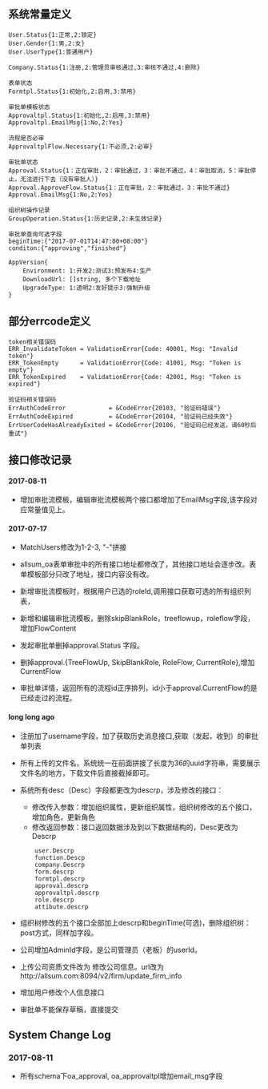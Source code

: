## 系统常量定义

```
User.Status{1:正常,2:锁定}
User.Gender{1:男,2:女}
User.UserType{1:普通用户}

Company.Status{1:注册,2:管理员审核通过,3:审核不通过,4:删除}

表单状态
Formtpl.Status{1:初始化,2:启用,3:禁用}

审批单模板状态
Approvaltpl.Status{1:初始化,2:启用,3:禁用}
Approvaltpl.EmailMsg{1:No,2:Yes}

流程是否必审
ApprovaltplFlow.Necessary{1:不必须,2:必审}

审批单状态
Approval.Status{1：正在审批，2：审批通过，3：审批不通过，4：审批取消，5：审批停止，无法进行下去（没有审批人）}
Approval.ApproveFlow.Status{1：正在审批，2：审批通过，3：审批不通过}
Approval.EmailMsg{1:No,2:Yes}

组织树操作记录
GroupOperation.Status{1:历史记录,2:未生效记录}

审批单查询可选字段
beginTime:{"2017-07-01T14:47:00+08:00"}
conditon:{"approving","finished"}

AppVersion{
    Environment: 1:开发2:测试3:预发布4:生产
    DownloadUrl: []string, 多个下载地址
    UpgradeType: 1:透明2:友好提示3:强制升级
}
```
## 部分errcode定义
```
token相关错误码
ERR_InvalidateToken = ValidationError{Code: 40001, Msg: "Invalid token"}
ERR_TokenEmpty      = ValidationError{Code: 41001, Msg: "Token is empty"}
ERR_TokenExpired    = ValidationError{Code: 42001, Msg: "Token is expired"}

验证码相关错误码
ErrAuthCodeError            = &CodeError{20103, "验证码错误"}
ErrAuthCodeExpired          = &CodeError{20104, "验证码已经失效"}
ErrUserCodeHasAlreadyExited = &CodeError{20106, "验证码已经发送，请60秒后重试"}
```
## 接口修改记录

#### 2017-08-11
- 增加审批流模板，编辑审批流模板两个接口都增加了EmailMsg字段,该字段对应常量值见上。


#### 2017-07-17

- MatchUsers修改为1-2-3, "-"拼接

- allsum_oa表单审批中的所有接口地址都修改了，其他接口地址会逐步改。表单模板部分只改了地址，接口内容没有改。

- 新增审批流模板时，根据用户已选的roleId,调用接口获取可选的所有组织列表，

- 新增和编辑审批流模板，删除skipBlankRole，treeflowup，roleflow字段，增加FlowContent

- 发起审批单删掉approval.Status 字段。

- 删掉approval.{TreeFlowUp, SkipBlankRole, RoleFlow, CurrentRole},增加CurrentFlow

- 审批单详情，返回所有的流程id正序排列，id小于approval.CurrentFlow的是已经走过的流程。


#### long long ago

- 注册加了username字段，加了获取历史消息接口,获取（发起，收到）的审批单列表

- 所有上传的文件名，系统统一在前面拼接了长度为36的uuid字符串，需要展示文件名的地方，下载文件后直接截掉即可。

- 系统所有desc（Desc）字段都更改为descrp，涉及修改的接口：
    - 修改传入参数：增加组织属性，更新组织属性，组织树修改的五个接口，增加角色，更新角色
    - 修改返回参数：接口返回数据涉及到以下数据结构的，Desc更改为Descrp
    ```
        user.Descrp
        function.Descp 
        company.Descrp 
        form.descrp 
        formtpl.descrp 
        approval.descrp 
        approvaltpl.descrp 
        role.descrp 
        attibute.descrp
    ```

- 组织树修改的五个接口全部加上descrp和beginTime(可选)，删除组织树：post方式，同样加字段。

- 公司增加AdminId字段，是公司管理员（老板）的userId。

- 上传公司资质文件改为 修改公司信息。url改为http://allsum.com:8094/v2/firm/update_firm_info

- 增加用户修改个人信息接口

- 审批单不能保存草稿，直接提交


## System Change Log

### 2017-08-11
- 所有schema下oa_approval, oa_approvaltpl增加email_msg字段